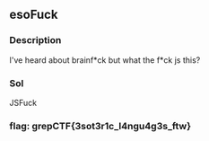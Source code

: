 ## esoFuck

### Description
I've heard about brainf\*ck but what the f\*ck js this?

### Sol
JSFuck

### flag: grepCTF{3sot3r1c_l4ngu4g3s_ftw}
